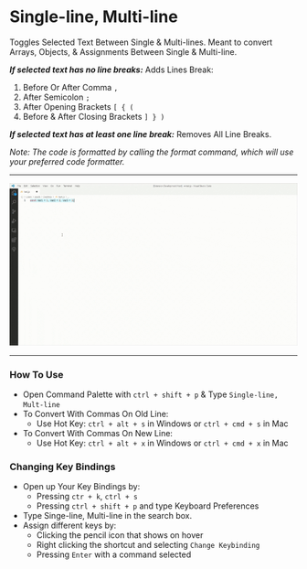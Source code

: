 
# Single-line, Multi-line

Toggles Selected Text Between Single & Multi-lines.
Meant to convert Arrays, Objects, & Assignments Between Single & Multi-line.

***If selected text has no line breaks:***
Adds Lines Break:
1. Before Or After Comma  `,`
2. After Semicolon  `;`
3. After Opening Brackets  `[ { (`
4. Before & After Closing Brackets  `] } )`

***If selected text has at least one line break:***
Removes All Line Breaks.

*Note:
The code is formatted by calling the format command, which will use your preferred code formatter.*

---

![Screenshot](images/intro.gif "Usage Gif")

---

### How To Use
 - Open Command Palette with `ctrl + shift + p` & Type `Single-line, Mult-line`
 - To Convert With Commas On Old Line:
	 - Use Hot Key: `ctrl + alt + s` in Windows or `ctrl + cmd + s` in Mac
 - To Convert With Commas On New Line:
	 - Use Hot Key: `ctrl + alt + x` in Windows or `ctrl + cmd + x` in Mac

### Changing Key Bindings
- Open up Your Key Bindings by:
	- Pressing `ctr + k`, `ctrl + s`
	- Pressing `ctrl + shift + p` and type Keyboard Preferences
- Type Singe-line, Multi-line in the search box.
- Assign different keys by:
	- Clicking the pencil icon that shows on hover
	- Right clicking the shortcut and selecting `Change Keybinding`
	- Pressing `Enter` with a command selected
